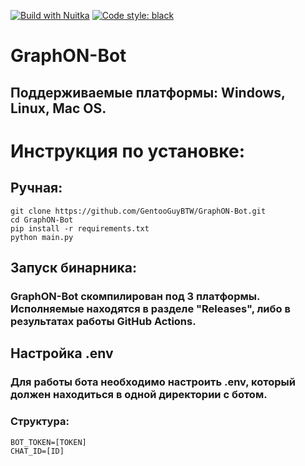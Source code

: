 [![Build with Nuitka](https://github.com/GentooGuyBTW/GraphON-Bot/actions/workflows/build.yml/badge.svg)](https://github.com/GentooGuyBTW/GraphON-Bot/actions/workflows/build.yml)
[![Code style: black](https://img.shields.io/badge/code%20style-black-000000.svg)](https://github.com/psf/black)
# GraphON-Bot
## Поддерживаемые платформы: Windows, Linux, Mac OS.

# Инструкция по установке:
## Ручная:
```
git clone https://github.com/GentooGuyBTW/GraphON-Bot.git
cd GraphON-Bot
pip install -r requirements.txt
python main.py
```
## Запуск бинарника:
### GraphON-Bot скомпилирован под 3 платформы. Исполняемые находятся в разделе "Releases", либо в результатах работы GitHub Actions.
## Настройка .env
### Для работы бота необходимо настроить .env, который должен находиться в одной директории с ботом.
### Структура:
```
BOT_TOKEN=[TOKEN]
CHAT_ID=[ID]
```